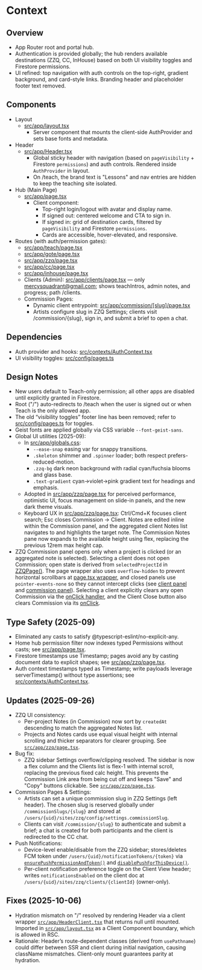 # Context

## Overview
- App Router root and portal hub.
- Authentication is provided globally; the hub renders available destinations (ZZQ, CC, InHouse) based on both UI visibility toggles and Firestore permissions.
- UI refined: top navigation with auth controls on the top-right, gradient background, and card-style links. Branding header and placeholder footer text removed.

## Components
- Layout
  - [src/app/layout.tsx](src/app/layout.tsx)
    - Server component that mounts the client-side AuthProvider and sets base fonts and metadata.
- Header
  - [src/app/Header.tsx](src/app/Header.tsx)
    - Global sticky header with navigation (based on `pageVisibility` + Firestore `permissions`) and auth controls. Rendered inside `AuthProvider` in layout.
    - On /teach, the brand text is "Lessons" and nav entries are hidden to keep the teaching site isolated.
- Hub (Main Page)
  - [src/app/page.tsx](src/app/page.tsx)
    - Client component:
      - Top-right login/logout with avatar and display name.
      - If signed out: centered welcome and CTA to sign in.
      - If signed in: grid of destination cards, filtered by `pageVisibility` and Firestore `permissions`.
      - Cards are accessible, hover-elevated, and responsive.
- Routes (with auth/permission gates):
  - [src/app/teach/page.tsx](src/app/teach/page.tsx)
  - [src/app/gote/page.tsx](src/app/gote/page.tsx)
  - [src/app/zzq/page.tsx](src/app/zzq/page.tsx)
  - [src/app/cc/page.tsx](src/app/cc/page.tsx)
  - [src/app/inhouse/page.tsx](src/app/inhouse/page.tsx)
  - Clients (Admin): [src/app/clients/page.tsx](src/app/clients/page.tsx) — only mercysquadrant@gmail.com; shows teachIntros, admin notes, and progress; path /clients.
  - Commission Pages:
    - Dynamic client entrypoint: [src/app/commission/[slug]/page.tsx](src/app/commission/[slug]/page.tsx)
    - Artists configure slug in ZZQ Settings; clients visit /commission/{slug}, sign in, and submit a brief to open a chat.

## Dependencies
- Auth provider and hooks: [src/contexts/AuthContext.tsx](src/contexts/AuthContext.tsx)
- UI visibility toggles: [src/config/pages.ts](src/config/pages.ts)

## Design Notes
- New users default to Teach-only permission; all other apps are disabled until explicitly granted in Firestore.
- Root ("/") auto-redirects to /teach when the user is signed out or when Teach is the only allowed app.
- The old “visibility toggles” footer line has been removed; refer to [src/config/pages.ts](src/config/pages.ts) for toggles.
- Geist fonts are applied globally via CSS variable `--font-geist-sans`.
- Global UI utilities (2025-09):
  - In [src/app/globals.css](src/app/globals.css):
    - `--ease-snap` easing var for snappy transitions.
    - `.skeleton` shimmer and `.spinner` loader; both respect prefers-reduced-motion.
    - `.zzq-bg` dark neon background with radial cyan/fuchsia blooms and glass base.
    - `.text-gradient` cyan→violet→pink gradient text for headings and emphasis.
  - Adopted in [src/app/zzq/page.tsx](src/app/zzq/page.tsx) for perceived performance, optimistic UI, focus management on slide-in panels, and the new dark theme visuals.
  - Keyboard UX in [src/app/zzq/page.tsx](src/app/zzq/page.tsx): Ctrl/Cmd+K focuses client search; Esc closes Commission → Client. Notes are edited inline within the Commission panel, and the aggregated client Notes list navigates to and highlights the target note. The Commission Notes pane now expands to the available height using flex, replacing the previous 12rem max height cap.
- ZZQ Commission panel opens only when a project is clicked (or an aggregated note is selected). Selecting a client does not open Commission; open state is derived from `selectedProjectId` in [ZZQPage()](src/app/zzq/page.tsx:86). The page wrapper also uses `overflow-hidden` to prevent horizontal scrollbars at [page.tsx wrapper](src/app/zzq/page.tsx:543), and closed panels use `pointer-events-none` so they cannot intercept clicks (see [client panel](src/app/zzq/page.tsx:632) and [commission panel](src/app/zzq/page.tsx:787)). Selecting a client explicitly clears any open Commission via the [onClick handler](src/app/zzq/page.tsx:587), and the Client Close button also clears Commission via its [onClick](src/app/zzq/page.tsx:654).

## Type Safety (2025-09)
- Eliminated any casts to satisfy @typescript-eslint/no-explicit-any.
- Home hub permission filter now indexes typed Permissions without casts; see [src/app/page.tsx](src/app/page.tsx).
- Firestore timestamps use Timestamp; pages avoid any by casting document data to explicit shapes; see [src/app/zzq/page.tsx](src/app/zzq/page.tsx).
- Auth context timestamps typed as Timestamp; write payloads leverage serverTimestamp() without type assertions; see [src/contexts/AuthContext.tsx](src/contexts/AuthContext.tsx).

## Updates (2025-09-26)
- ZZQ UI consistency:
  - Per-project Notes (in Commission) now sort by `createdAt` descending to match the aggregated Notes list.
  - Projects and Notes cards use equal visual height with internal scrolling and thicker separators for clearer grouping. See [`src/app/zzq/page.tsx`](src/app/zzq/page.tsx).
- Bug fix:
  - ZZQ sidebar Settings overflow/clipping resolved. The sidebar is now a flex column and the Clients list is flex-1 with internal scroll, replacing the previous fixed calc height. This prevents the Commission Link area from being cut off and keeps "Save" and "Copy" buttons clickable. See [`src/app/zzq/page.tsx`](src/app/zzq/page.tsx).
- Commission Pages & Settings:
  - Artists can set a unique commission slug in ZZQ Settings (left header). The chosen slug is reserved globally under `/commissionSlugs/{slug}` and stored at `/users/{uid}/sites/zzq/config/settings.commissionSlug`.
  - Clients can visit `/commission/{slug}` to authenticate and submit a brief; a chat is created for both participants and the client is redirected to the CC chat.
- Push Notifications:
  - Device-level enable/disable from the ZZQ sidebar; stores/deletes FCM token under `/users/{uid}/notificationTokens/{token}` via [`ensurePushPermissionAndToken()`](src/lib/notifications.ts:20) and [`disablePushForThisDevice()`](src/lib/notifications.ts:122).
  - Per-client notification preference toggle on the Client View header; writes `notificationsEnabled` on the client doc at `/users/{uid}/sites/zzq/clients/{clientId}` (owner-only).

## Fixes (2025-10-06)
- Hydration mismatch on "/" resolved by rendering Header via a client wrapper [`src/app/HeaderClient.tsx`](src/app/HeaderClient.tsx) that returns null until mounted. Imported in [`src/app/layout.tsx`](src/app/layout.tsx) as a Client Component boundary, which is allowed in RSC.
- Rationale: Header’s route-dependent classes (derived from `usePathname`) could differ between SSR and client during initial navigation, causing className mismatches. Client-only mount guarantees parity at hydration.